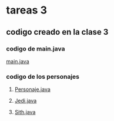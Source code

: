 # tareas 3

## codigo creado en la clase 3

### codigo de main.java
[main.java](./main.java)

### codigo de los personajes

1. [Personaje.java](./personaje/Personaje.java)

2. [Jedi.java](./personaje/Jedi.java)

3. [Sith.java](./personaje/Sith.java)
